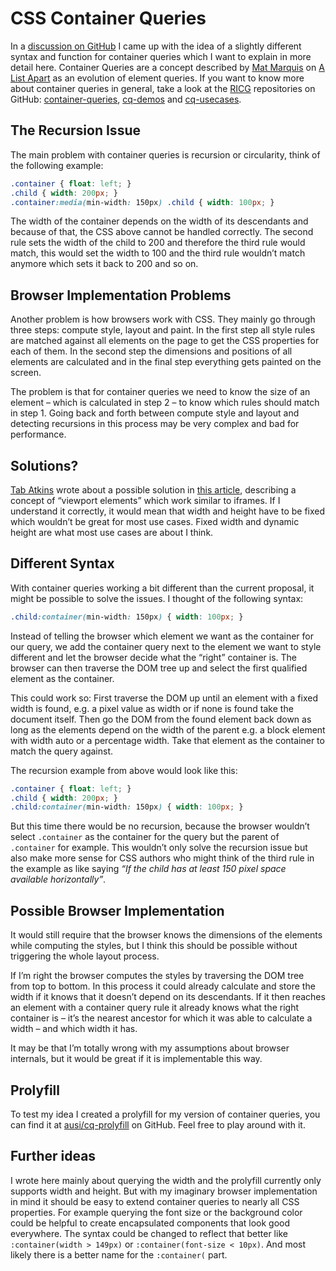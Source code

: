 # CSS Container Queries

In a [discussion on GitHub](https://github.com/ResponsiveImagesCG/container-queries/issues/2#issuecomment-121281825) I came up with the idea of a slightly different syntax and function for container queries which I want to explain in more detail here. Container Queries are a concept described by [Mat Marquis](http://alistapart.com/author/matmarquis) on [A List Apart](http://alistapart.com/article/container-queries-once-more-unto-the-breach) as an evolution of element queries. If you want to know more about container queries in general, take a look at the [RICG](http://ricg.io/) repositories on GitHub: [container-queries](https://github.com/ResponsiveImagesCG/container-queries), [cq-demos](https://github.com/ResponsiveImagesCG/cq-demos) and [cq-usecases](https://github.com/ResponsiveImagesCG/cq-usecases).


## The Recursion Issue

The main problem with container queries is recursion or circularity, think of the following example:

```css
.container { float: left; }
.child { width: 200px; }
.container:media(min-width: 150px) .child { width: 100px; }
```

The width of the container depends on the width of its descendants and because of that, the CSS above cannot be handled correctly. The second rule sets the width of the child to 200 and therefore the third rule would match, this would set the width to 100 and the third rule wouldn’t match anymore which sets it back to 200 and so on.

## Browser Implementation Problems

Another problem is how browsers work with CSS. They mainly go through three steps: compute style, layout and paint. In the first step all style rules are matched against all elements on the page to get the CSS properties for each of them. In the second step the dimensions and positions of all elements are calculated and in the final step everything gets painted on the screen.

The problem is that for container queries we need to know the size of an element – which is calculated in step 2 – to know which rules should match in step 1. Going back and forth between compute style and layout and detecting recursions in this process may be very complex and bad for performance.

## Solutions?

[Tab Atkins](http://www.xanthir.com/) wrote about a possible solution in [this article](http://www.xanthir.com/b4VG0), describing a concept of “viewport elements” which work similar to iframes. If I understand it correctly, it would mean that width and height have to be fixed which wouldn’t be great for most use cases. Fixed width and dynamic height are what most use cases are about I think.

## Different Syntax

With container queries working a bit different than the current proposal, it might be possible to solve the issues. I thought of the following syntax:

```css
.child:container(min-width: 150px) { width: 100px; }
```

Instead of telling the browser which element we want as the container for our query, we add the container query next to the element we want to style different and let the browser decide what the “right” container is. The browser can then traverse the DOM tree up and select the first qualified element as the container.

This could work so: First traverse the DOM up until an element with a fixed width is found, e.g. a pixel value as width or if none is found take the document itself. Then go the DOM from the found element back down as long as the elements depend on the width of the parent e.g. a block element with width auto or a percentage width. Take that element as the container to match the query against.

The recursion example from above would look like this:

```css
.container { float: left; }
.child { width: 200px; }
.child:container(min-width: 150px) { width: 100px; }
```

But this time there would be no recursion, because the browser wouldn’t select `.container` as the container for the query but the parent of `.container` for example. This wouldn’t only solve the recursion issue but also make more sense for CSS authors who might think of the third rule in the example as like saying *“If the child has at least 150 pixel space available horizontally”*.

## Possible Browser Implementation

It would still require that the browser knows the dimensions of the elements while computing the styles, but I think this should be possible without triggering the whole layout process.

If I’m right the browser computes the styles by traversing the DOM tree from top to bottom. In this process it could already calculate and store the width if it knows that it doesn’t depend on its descendants. If it then reaches an element with a container query rule it already knows what the right container is – it’s the nearest ancestor for which it was able to calculate a width – and which width it has.

It may be that I’m totally wrong with my assumptions about browser internals, but it would be great if it is implementable this way.

## Prolyfill

To test my idea I created a prolyfill for my version of container queries, you can find it at [ausi/cq-prolyfill](https://github.com/ausi/cq-prolyfill) on GitHub. Feel free to play around with it.

## Further ideas

I wrote here mainly about querying the width and the prolyfill currently only supports width and height. But with my imaginary browser implementation in mind it should be easy to extend container queries to nearly all CSS properties. For example querying the font size or the background color could be helpful to create encapsulated components that look good everywhere. The syntax could be changed to reflect that better like `:container(width > 149px)` or `:container(font-size < 10px)`. And most likely there is a better name for the `:container(` part.
